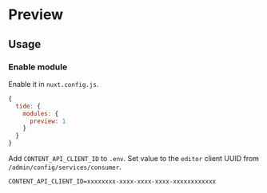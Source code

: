 # Preview

## Usage

### Enable module

Enable it in `nuxt.config.js`.

```js
{
  tide: {
    modules: {
      preview: 1
    }
  }
}
```

Add `CONTENT_API_CLIENT_ID` to `.env`.
Set value to the `editor` client UUID from `/admin/config/services/consumer`.

```
CONTENT_API_CLIENT_ID=xxxxxxxx-xxxx-xxxx-xxxx-xxxxxxxxxxxx
```
